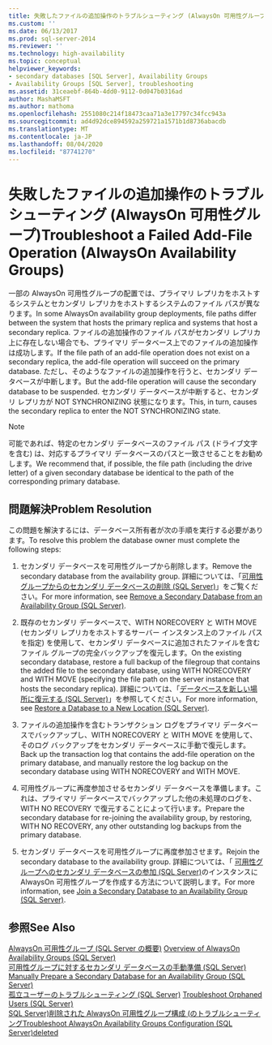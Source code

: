 ```yaml
---
title: 失敗したファイルの追加操作のトラブルシューティング (AlwaysOn 可用性グループ) |Microsoft Docs
ms.custom: ''
ms.date: 06/13/2017
ms.prod: sql-server-2014
ms.reviewer: ''
ms.technology: high-availability
ms.topic: conceptual
helpviewer_keywords:
- secondary databases [SQL Server], Availability Groups
- Availability Groups [SQL Server], troubleshooting
ms.assetid: 31ceaebf-864b-4dd0-9112-0d047b0316ad
author: MashaMSFT
ms.author: mathoma
ms.openlocfilehash: 2551080c214f18473caa71a3e17797c34fcc943a
ms.sourcegitcommit: ad4d92dce894592a259721a1571b1d8736abacdb
ms.translationtype: MT
ms.contentlocale: ja-JP
ms.lasthandoff: 08/04/2020
ms.locfileid: "87741270"
---
```

# <a name="troubleshoot-a-failed-add-file-operation-alwayson-availability-groups"></a><span data-ttu-id="b04b5-102">失敗したファイルの追加操作のトラブルシューティング (AlwaysOn 可用性グループ)</span><span class="sxs-lookup"><span data-stu-id="b04b5-102">Troubleshoot a Failed Add-File Operation (AlwaysOn Availability Groups)</span></span>
  <span data-ttu-id="b04b5-103">一部の AlwaysOn 可用性グループの配置では、プライマリ レプリカをホストするシステムとセカンダリ レプリカをホストするシステムのファイル パスが異なります。</span><span class="sxs-lookup"><span data-stu-id="b04b5-103">In some AlwaysOn availability group deployments, file paths differ between the system that hosts the primary replica and systems that host a secondary replica.</span></span> <span data-ttu-id="b04b5-104">ファイルの追加操作のファイル パスがセカンダリ レプリカ上に存在しない場合でも、プライマリ データベース上でのファイルの追加操作は成功します。</span><span class="sxs-lookup"><span data-stu-id="b04b5-104">If the file path of an add-file operation does not exist on a secondary replica, the add-file operation will succeed on the primary database.</span></span> <span data-ttu-id="b04b5-105">ただし、そのようなファイルの追加操作を行うと、セカンダリ データベースが中断します。</span><span class="sxs-lookup"><span data-stu-id="b04b5-105">But the add-file operation will cause the secondary database to be suspended.</span></span> <span data-ttu-id="b04b5-106">セカンダリ データベースが中断すると、セカンダリ レプリカが NOT SYNCHRONIZING 状態になります。</span><span class="sxs-lookup"><span data-stu-id="b04b5-106">This, in turn, causes the secondary replica to enter the NOT SYNCHRONIZING state.</span></span>  
  
> [!NOTE]  
>  <span data-ttu-id="b04b5-107">可能であれば、特定のセカンダリ データベースのファイル パス (ドライブ文字を含む) は、対応するプライマリ データベースのパスと一致させることをお勧めします。</span><span class="sxs-lookup"><span data-stu-id="b04b5-107">We recommend that, if possible, the file path (including the drive letter) of a given secondary database be identical to the path of the corresponding primary database.</span></span>  
  
## <a name="problem-resolution"></a><span data-ttu-id="b04b5-108">問題解決</span><span class="sxs-lookup"><span data-stu-id="b04b5-108">Problem Resolution</span></span>  
 <span data-ttu-id="b04b5-109">この問題を解決するには、データベース所有者が次の手順を実行する必要があります。</span><span class="sxs-lookup"><span data-stu-id="b04b5-109">To resolve this problem the database owner must complete the following steps:</span></span>  
  
1.  <span data-ttu-id="b04b5-110">セカンダリ データベースを可用性グループから削除します。</span><span class="sxs-lookup"><span data-stu-id="b04b5-110">Remove the secondary database from the availability group.</span></span> <span data-ttu-id="b04b5-111">詳細については、「[可用性グループからのセカンダリ データベースの削除 &#40;SQL Server&#41;](remove-a-secondary-database-from-an-availability-group-sql-server.md)」をご覧ください。</span><span class="sxs-lookup"><span data-stu-id="b04b5-111">For more information, see [Remove a Secondary Database from an Availability Group &#40;SQL Server&#41;](remove-a-secondary-database-from-an-availability-group-sql-server.md).</span></span>  
  
2.  <span data-ttu-id="b04b5-112">既存のセカンダリ データベースで、WITH NORECOVERY と WITH MOVE (セカンダリ レプリカをホストするサーバー インスタンス上のファイル パスを指定) を使用して、セカンダリ データベースに追加されたファイルを含むファイル グループの完全バックアップを復元します。</span><span class="sxs-lookup"><span data-stu-id="b04b5-112">On the existing secondary database, restore a full backup of the filegroup that contains the added file to the secondary database, using WITH NORECOVERY and WITH MOVE (specifying the file path on the server instance that hosts the secondary replica).</span></span> <span data-ttu-id="b04b5-113">詳細については、「[データベースを新しい場所に復元する &#40;SQL Server&#41;](../../../relational-databases/backup-restore/restore-a-database-to-a-new-location-sql-server.md)」を参照してください。</span><span class="sxs-lookup"><span data-stu-id="b04b5-113">For more information, see [Restore a Database to a New Location &#40;SQL Server&#41;](../../../relational-databases/backup-restore/restore-a-database-to-a-new-location-sql-server.md).</span></span>  
  
3.  <span data-ttu-id="b04b5-114">ファイルの追加操作を含むトランザクション ログをプライマリ データベースでバックアップし、WITH NORECOVERY と WITH MOVE を使用して、そのログ バックアップをセカンダリ データベースに手動で復元します。</span><span class="sxs-lookup"><span data-stu-id="b04b5-114">Back up the transaction log that contains the add-file operation on the primary database, and manually restore the log backup on the secondary database using WITH NORECOVERY and WITH MOVE.</span></span>  
  
4.  <span data-ttu-id="b04b5-115">可用性グループに再度参加させるセカンダリ データベースを準備します。これは、プライマリ データベースでバックアップした他の未処理のログを、WITH NO RECOVERY で復元することによって行います。</span><span class="sxs-lookup"><span data-stu-id="b04b5-115">Prepare the secondary database for re-joining the availability group, by restoring, WITH NO RECOVERY, any other outstanding log backups from the primary database.</span></span>  
  
5.  <span data-ttu-id="b04b5-116">セカンダリ データベースを可用性グループに再度参加させます。</span><span class="sxs-lookup"><span data-stu-id="b04b5-116">Rejoin the secondary database to the availability group.</span></span> <span data-ttu-id="b04b5-117">詳細については、「 [可用性グループへのセカンダリ データベースの参加 &#40;SQL Server&#41;](join-a-secondary-database-to-an-availability-group-sql-server.md)のインスタンスに AlwaysOn 可用性グループを作成する方法について説明します。</span><span class="sxs-lookup"><span data-stu-id="b04b5-117">For more information, see [Join a Secondary Database to an Availability Group &#40;SQL Server&#41;](join-a-secondary-database-to-an-availability-group-sql-server.md).</span></span>  
  
## <a name="see-also"></a><span data-ttu-id="b04b5-118">参照</span><span class="sxs-lookup"><span data-stu-id="b04b5-118">See Also</span></span>  
 <span data-ttu-id="b04b5-119">[AlwaysOn 可用性グループ &#40;SQL Server の概要&#41;](overview-of-always-on-availability-groups-sql-server.md) </span><span class="sxs-lookup"><span data-stu-id="b04b5-119">[Overview of AlwaysOn Availability Groups &#40;SQL Server&#41;](overview-of-always-on-availability-groups-sql-server.md) </span></span>  
 <span data-ttu-id="b04b5-120">[可用性グループに対するセカンダリ データベースの手動準備 &#40;SQL Server&#41;](manually-prepare-a-secondary-database-for-an-availability-group-sql-server.md) </span><span class="sxs-lookup"><span data-stu-id="b04b5-120">[Manually Prepare a Secondary Database for an Availability Group &#40;SQL Server&#41;](manually-prepare-a-secondary-database-for-an-availability-group-sql-server.md) </span></span>  
 <span data-ttu-id="b04b5-121">[孤立ユーザーのトラブルシューティング &#40;SQL Server&#41;](../../../sql-server/failover-clusters/troubleshoot-orphaned-users-sql-server.md) </span><span class="sxs-lookup"><span data-stu-id="b04b5-121">[Troubleshoot Orphaned Users &#40;SQL Server&#41;](../../../sql-server/failover-clusters/troubleshoot-orphaned-users-sql-server.md) </span></span>  
 [<span data-ttu-id="b04b5-122">SQL Server&#41;削除された AlwaysOn 可用性グループ構成 &#40;のトラブルシューティング</span><span class="sxs-lookup"><span data-stu-id="b04b5-122">Troubleshoot AlwaysOn Availability Groups Configuration &#40;SQL Server&#41;deleted</span></span>](troubleshoot-always-on-availability-groups-configuration-sql-server.md)  
  
  
